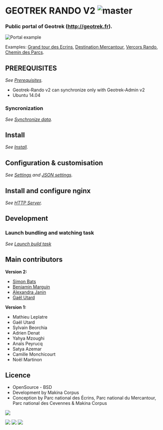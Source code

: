# GEOTREK RANDO V2 ![master](https://travis-ci.org/makinacorpus/Geotrek-rando.svg)
### Public portal of Geotrek (http://geotrek.fr).

![Portal example](http://geotrek.fr/assets/img/screen-2.png)

Examples: [Grand tour des Ecrins](http://www.grand-tour-ecrins.fr), [Destination Mercantour](http://rando.mercantour.eu), [Vercors Rando](http://rando.parc-du-vercors.fr), [Chemin des Parcs](http://www.cheminsdesparcs.fr/).

## PREREQUISITES

_See [Prerequisites](docs/README.md#Prerequisites)._

- Geotrek-Rando v2 can synchronize only with Geotrek-Admin v2
- Ubuntu 14.04

### Syncronization

_See [Synchronize data](docs/data-sync.md)._

## Install

_See [Install](docs/README.md#Install)._

## Configuration & customisation

_See [Settings](docs/settings.md) and [JSON settings](docs/settings-custom-json.md)._

## Install and configure nginx

_See [HTTP Server](docs/http-server.md)._

## Development

### Launch bundling and watching task

_See [Launch build task](docs/README.md#launch-build-task)_

## Main contributors

**Version 2:**

* [Simon Bats](https://github.com/SBats)
* [Benjamin Marguin](https://github.com/mabhub)
* [Alexandra Janin](https://github.com/lellex)
* [Gaël Utard](https://github.com/gutard)

**Version 1:**

* Mathieu Leplatre
* Gaël Utard
* Sylvain Beorchia
* Adrien Denat
* Yahya Mzoughi
* Anaïs Peyrucq
* Satya Azemar
* Camille Monchicourt
* Noël Martinon

## Licence

* OpenSource - BSD
* Development by Makina Corpus
* Conception by Parc national des Écrins, Parc national du Mercantour, Parc national des Cevennes & Makina Corpus

[<img src="http://depot.makina-corpus.org/public/logo.gif">](http://www.makina-corpus.com)

[<img src="http://geotrek.fr/assets/img/parc_ecrins.png">](http://www.ecrins-parcnational.fr)
[<img src="http://geotrek.fr/assets/img/parc_mercantour.png">](http://www.mercantour.eu)
[<img src="http://geotrek.fr/assets/img/alpi_maritime.png">](https://www.cevennes-parcnational.fr)
